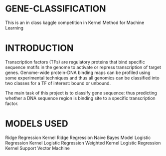 # GENE-CLASSIFICATION
This is an in class kaggle competition in Kernel Method for Machine Learning


# INTRODUCTION

Transcription factors (TFs) are regulatory proteins that bind specific sequence motifs in the genome to activate or repress transcription of target genes.
Genome-wide protein-DNA binding maps can be profiled using some experimental techniques and thus all genomics can be classified into two classes for a TF of interest: bound or unbound.

The main task of this project is to classify gene sequence: thus
predicting whether a DNA sequence region is binding site to a specific
transcription factor.

# MODELS USED

Ridge Regression
Kernel Ridge Regression
Naive Bayes Model
Logistic Regression
Kernel Logistic Regression
Weighted Kernel Logistic Regression
Kernel Support Vector Machine
